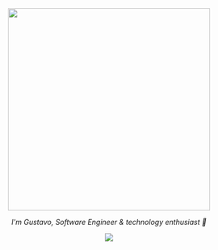 <div align="center">
  <img src="https://media.giphy.com/media/Qo2dupDib32rkTY4hX/giphy.gif" width="400"/>
  
  *I'm Gustavo, Software Engineer & technology enthusiast :love_you_gesture:*
  
  <img src="https://skillicons.dev/icons?i=git,html,css,js,nodejs&theme=light" />
</div>

